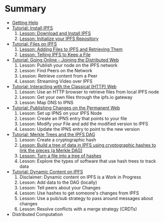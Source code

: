 # Summary

* [Getting Help](/getting-help/README.md)
* [Tutorial: Install IPFS](/install-ipfs/README.md)
  1. [Lesson: Download and Install IPFS](/install-ipfs/lessons/download-and-install.md)
  2. [Lesson: Initialize your IPFS Repository](/install-ipfs/lessons/initialize-repository.md)
* [Tutorial: Files on IPFS](files-on-ipfs/README.md)
  1. [Lesson: Adding Files to IPFS and Retrieving Them](/files-on-ipfs/lessons/add-and-retrieve-files.md)
  3. [Lesson: Telling IPFS to Keep a File](/files-on-ipfs/lessons/pin-files.md)
* [Tutorial: Going Online - Joining the Distributed Web](/going-online/README.md)
  1. Lesson: Publish your node on the IPFS network
  2. Lesson: Find Peers on the Network
  3. Lession: Retrieve content from a Peer
  4. Lesson: Streaming Video over IPFS
* [Tutorial: Interacting with the Classical (HTTP) Web](/classical-web/README.md)
  1. Lesson: Use an HTTP browser to retrieve files from local IPFS node
  2. Lesson: Get your own files through the ipfs.io gateway
  3. Lesson: Map DNS to IPNS
* [Tutorial: Publishing Changes on the Permanent Web](publishing-changes/README.md)
  1. Lesson: Set up IPNS on your IPFS Node
  2. Lesson: Create an IPNS entry that points to your file
  3. Lesson: Modify your File and add the modified version to IPFS
  4. Lesson: Update the IPNS entry to point to the new version
* [Tutorial: Merkle Trees and the IPFS DAG](ipfs-dag/README.md)
  1. Lesson: Create a cryptographic hash
  2. [Lesson: Build a tree of data in IPFS using cryptographic hashes to link the pieces (a Merkle DAG)](/ipfs-dag/lessons/blocks-from-scratch.md)
  3. [Lesson: Turn a file into a tree of hashes](/ipfs-dag/lessons/files-as-dags.md)
  4. Lesson: Explore the types of software that use hash trees to track data
* [Tutorial: Dynamic Content on IPFS](/dynamic-content/README.md)
  1. Disclaimer: Dynamic content on IPFS is a Work in Progress
  2. Lesson: Add data to the DAG (locally)
  3. Lesson: Tell peers about your Changes
  4. Lesson: Use hashes to get someone's changes from IPFS
  5. Lesson: Use a pub/sub strategy to pass around messages about changes
  6. Lesson: Resolve conflicts with a merge strategy (CRDTs)
* Distributed Computation
